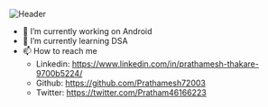 <!--
**Prathamesh72003/Prathamesh72003** is a ✨ _special_ ✨ repository because its `README.md` (this file) appears on your GitHub profile.

Here are some ideas to get you started:

- 🔭 I’m currently working on ...
- 🌱 I’m currently learning ...
- 👯 I’m looking to collaborate on ...
- 🤔 I’m looking for help with ...
- 💬 Ask me about ...
- 📫 How to reach me: ...
- 😄 Pronouns: ...
- ⚡ Fun fact: ...
-->

![Header](https://iili.io/Y0dc8v.png "Header")
- 🔭 I’m currently working on Android
- 🌱 I’m currently learning DSA
- 📫 How to reach me
   - Linkedin: https://www.linkedin.com/in/prathamesh-thakare-9700b5224/
   - Github: https://github.com/Prathamesh72003
   - Twitter: https://twitter.com/Pratham46166223
